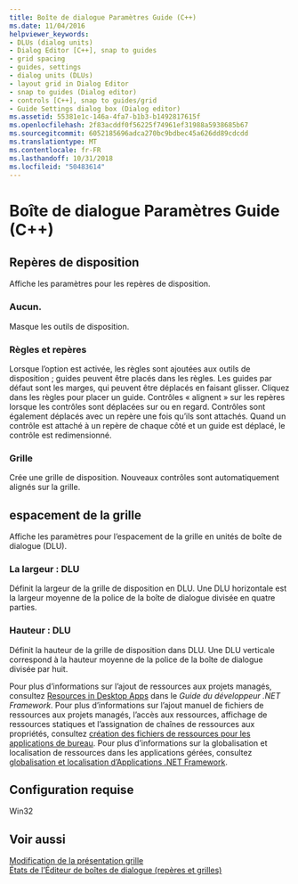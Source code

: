 ```yaml
---
title: Boîte de dialogue Paramètres Guide (C++)
ms.date: 11/04/2016
helpviewer_keywords:
- DLUs (dialog units)
- Dialog Editor [C++], snap to guides
- grid spacing
- guides, settings
- dialog units (DLUs)
- layout grid in Dialog Editor
- snap to guides (Dialog editor)
- controls [C++], snap to guides/grid
- Guide Settings dialog box (Dialog editor)
ms.assetid: 55381e1c-146a-4fa7-b1b3-b1492817615f
ms.openlocfilehash: 2f83acddf0f56225f74961ef31988a5938685b67
ms.sourcegitcommit: 6052185696adca270bc9bdbec45a626dd89cdcdd
ms.translationtype: MT
ms.contentlocale: fr-FR
ms.lasthandoff: 10/31/2018
ms.locfileid: "50483614"
---
```

# <a name="guide-settings-dialog-box-c"></a>Boîte de dialogue Paramètres Guide (C++)

## <a name="layout-guides"></a>Repères de disposition

Affiche les paramètres pour les repères de disposition.

### <a name="none"></a>Aucun.

Masque les outils de disposition.

### <a name="rulers-and-guides"></a>Règles et repères

Lorsque l’option est activée, les règles sont ajoutées aux outils de disposition ; guides peuvent être placés dans les règles. Les guides par défaut sont les marges, qui peuvent être déplacés en faisant glisser. Cliquez dans les règles pour placer un guide. Contrôles « alignent » sur les repères lorsque les contrôles sont déplacées sur ou en regard. Contrôles sont également déplacés avec un repère une fois qu’ils sont attachés. Quand un contrôle est attaché à un repère de chaque côté et un guide est déplacé, le contrôle est redimensionné.

### <a name="grid"></a>Grille

Crée une grille de disposition. Nouveaux contrôles sont automatiquement alignés sur la grille.

## <a name="grid-spacing"></a>espacement de la grille

Affiche les paramètres pour l’espacement de la grille en unités de boîte de dialogue (DLU).

### <a name="width-dlus"></a>La largeur : DLU

Définit la largeur de la grille de disposition en DLU. Une DLU horizontale est la largeur moyenne de la police de la boîte de dialogue divisée en quatre parties.

### <a name="height-dlus"></a>Hauteur : DLU

Définit la hauteur de la grille de disposition dans DLU. Une DLU verticale correspond à la hauteur moyenne de la police de la boîte de dialogue divisée par huit.

Pour plus d’informations sur l’ajout de ressources aux projets managés, consultez [Resources in Desktop Apps](/dotnet/framework/resources/index) dans le *Guide du développeur .NET Framework*. Pour plus d’informations sur l’ajout manuel de fichiers de ressources aux projets managés, l’accès aux ressources, affichage de ressources statiques et l’assignation de chaînes de ressources aux propriétés, consultez [création des fichiers de ressources pour les applications de bureau](/dotnet/framework/resources/creating-resource-files-for-desktop-apps). Pour plus d’informations sur la globalisation et localisation de ressources dans les applications gérées, consultez [globalisation et localisation d’Applications .NET Framework](/dotnet/standard/globalization-localization/index).

## <a name="requirements"></a>Configuration requise

Win32

## <a name="see-also"></a>Voir aussi

[Modification de la présentation grille](../windows/modifying-the-layout-grid.md)<br/>
[États de l’Éditeur de boîtes de dialogue (repères et grilles)](../windows/dialog-editor-states-guides-and-grids.md)